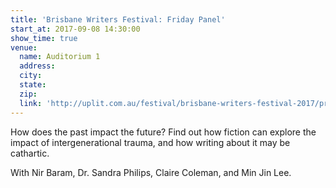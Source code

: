 ```yaml
---
title: 'Brisbane Writers Festival: Friday Panel'
start_at: 2017-09-08 14:30:00
show_time: true
venue:
  name: Auditorium 1
  address:
  city:
  state:
  zip:
  link: 'http://uplit.com.au/festival/brisbane-writers-festival-2017/program/pains-of-the-past'
---
```



How does the past impact the future? Find out how fiction can explore the impact of intergenerational trauma, and how writing about it may be cathartic.

With Nir Baram, Dr. Sandra Philips, Claire Coleman, and Min Jin Lee.